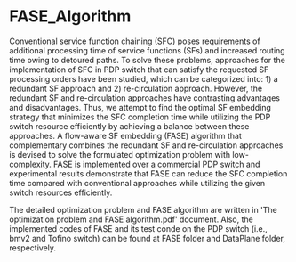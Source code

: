 # FASE_Algorithm

Conventional service function chaining (SFC) poses requirements of additional processing time of service functions (SFs) and increased routing time owing to detoured paths. To solve these problems, approaches for the implementation of SFC in PDP switch that can satisfy the requested SF processing orders have been studied, which can be categorized into: 1) a redundant SF approach and 2) re-circulation approach. However, the redundant SF and re-circulation approaches have contrasting advantages and disadvantages.  Thus, we attempt to find the optimal SF embedding strategy that minimizes the SFC completion time while utilizing the PDP switch resource efficiently by achieving a balance between these approaches. A flow-aware SF embedding (FASE) algorithm that complementary combines the redundant SF and re-circulation approaches is devised to solve the formulated optimization problem with low-complexity. FASE is implemented over a commercial PDP switch and experimental results demonstrate that FASE can reduce the SFC completion time compared with conventional approaches while utilizing the given switch resources efficiently.

The detailed optimization problem and FASE algorithm are written in 'The optimization problem and FASE algorithm.pdf' document. Also, the implemented codes of FASE and its test conde on the PDP switch (i.e., bmv2 and Tofino switch) can be found at FASE folder and DataPlane folder, respectively.
